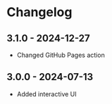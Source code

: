 # Changelog

## 3.1.0 - 2024-12-27

- Changed GitHub Pages action

## 3.0.0 - 2024-07-13

- Added interactive UI
